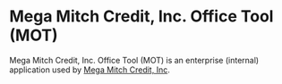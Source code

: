 Mega Mitch Credit, Inc. Office Tool (MOT)
==============

Mega Mitch Credit, Inc. Office Tool (MOT) is an enterprise (internal) application used by [Mega Mitch Credit, Inc](http://www.megamitch.com).

